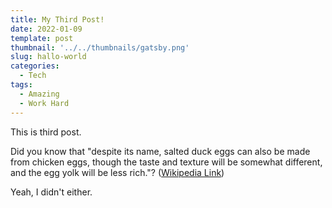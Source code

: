 ```yaml
---
title: My Third Post!
date: 2022-01-09
template: post
thumbnail: '../../thumbnails/gatsby.png'
slug: hallo-world
categories:
  - Tech
tags:
  - Amazing
  - Work Hard
---
```


This is third post.

Did you know that "despite its name, salted duck eggs can also be made from
chicken eggs, though the taste and texture will be somewhat different, and the
egg yolk will be less rich."?
([Wikipedia Link](https://en.wikipedia.org/wiki/Salted_duck_egg))

Yeah, I didn't either.
